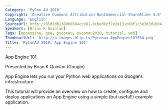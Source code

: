```yaml
---
Category: 'PyCon AU 2010'
Copyright: 'Creative Commons Attribution-NonCommercial-ShareAlike 3.0'
Language: 'English'
SourceUrl: http://05d2db1380b6504cc981-8cbed8cf7e3a131cd8f1c3e383d10041.r93.cf2.rackcdn.com/pycon-au-2010/458_pyconau-2010-app-engine-101.flv
Speakers: [Brian K Quinlan]
Tags: [appengine, gae, pyconau, pyconau2010, tutorial, web]
ThumbnailUrl: 'http://a.images.blip.tv/Pyconau-AppEngine101534.png'
Title: 'PyConAU 2010: App Engine 101'
---
```

App Engine 101

Presented by Brian K Quinlan (Google)

App Engine lets you run your Python web applications on Google's
infrastructure.

This tutorial will provide an overview on how to create, configure and deploy
applications on App Engine using a simple (but useful!) example application.
